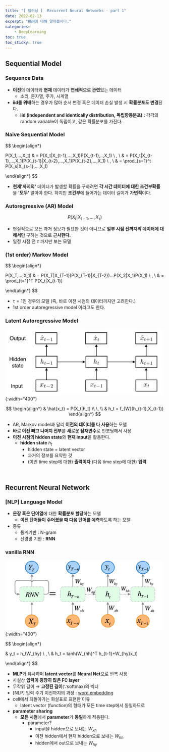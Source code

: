 ```yaml
---
title: "[ 딥러닝 ]  Recurrent Neural Networks - part 1"
date: 2022-02-13
excerpt: "RNN에 대해 알아봅시다."
categories: 
    - DeepLearning
toc: true
toc_sticky: true
---
```



## Sequential Model

### Sequence Data

- **이전**의 데이터와 **현재** 데이터가 **연쇄적으로 관련**있는 데이터
    - 소리, 문자열, 주가, 시계열
- **iid를 위배**하는 경우가 많아 순서 변경 혹은 데이터 손실 발생 시 **확률분포도 변경**된다.
    - **iid (independent and identically distribution, 독립항등분포) :** 각각의 random variable이 독립이고, 같은 확률분포를 가진다.

### Naive Sequential Model

$$
\begin{align*}

P(X_1,...,X_t)
& = P(X_t|X_{t-1},...,X_1)P(X_{t-1},..,X_1)
\\ \, \\
& = P(X_t|X_{t-1},...,X_1)P(X_{t-1}|X_{t-2},...,X_1)P(X_{t-2},...,X_1)
\\ \, \\
& = \prod_{s=1}^t P(X_s|X_{s-1},...,X_1)

\end{align*}
$$

- **현재'까지의'** 데이터가 발생할 확률을 구하려면 **각 시간 데이터에 대한 조건부확률**을 **'모두'** 알아야 한다. 하지만 **조건부**에 들어가는 데이터 길이가 **가변적**이다.

### Autoregressive (AR) Model

$$
P(X_t|X_{t-1},...,X_\tau)
$$

- 현실적으로 모든 과거 정보가 필요한 것이 아니므로 **일부 시점 전까지의 데이터에 대해서만** 구하는 것으로 **근사한다.**
- 일정 시점 전 $\tau$ 까지만 보는 모델

### (1st order) Markov Model

$$
\begin{align*}

P(X_T,...,X_1) 
& = P(X_T|X_{T-1})P(X_{T-1}|X_{T-2})...P(X_2|X_1)P(X_1)
\\ \, \\
& = \prod_{t=1}^T P(X_t|X_{t-1})

\end{align*}
$$

- $\tau=1$인 경우의 모델 (즉, 바로 이전 시점의 데이터까지만 고려한다.)
- 1st order autoregressive model 이라고도 한다.

### Latent Autoregressive Model

![Untitled](/assets/images/posts/deep_learning/rnn/1.png){:width="400"}

$$
\begin{align*}
& \hat{x_t} = P(X_t|h_t)
\\ \, \\
& h_t = f_{W}(h_{t-1},X_{t-1})
\end{align*}
$$

- AR, Markov model과 달리 **이전의 데이터를 다 사용**하는 모델
- **바로 이전 빼고 나머지 전부**를 **새로운 잠재변수**로 인코딩해서 사용
- **이전 시점의 hidden state**와 **현재 input**을 활용한다.
    - **hidden state** $h_t$
        - hidden state = latent vector
        - 과거의 정보를 요약한 것
        - (이번 time step에 대한) **출력이자** (다음 time step에 대한) **입력**

<br/>    

## Recurrent Neural Network

### [NLP] Language Model

- **문장 혹은 단어열**에 대한 **확률분포 할당**하는 모델
    - **이전 단어들이 주어졌을 때 다음 단어를 예측**하도록 하는 모델
- 종류
    - 통계기반 : N-gram
    - 신경망 기반 : **RNN**

### vanilla RNN

![untitled.png](/assets/images/posts/deep_learning/rnn/2.png){:width="400"}

$$
\begin{align*}

& y_t = h_tW_{hy}
\\ \, \\
& h_t = tanh(W_{hh}^T h_{t-1}+W_{hy}x_t)

\end{align*}
$$

- **MLP**와 유사하며 **latent vector**를 **Neural Net**으로 반복 사용
- 사실상 **입력이 굉장히 많은 FC layer**
- 무작위 길이 → **고정된 길이**(∵softmax)의 벡터
- [NLP] 입력 주기 이전까지의 과정 : [word embedding](/이것저것/word_embedding/)
- cell에서 되돌아가는 화살표로 표현한 이유
    - latent vector (function)의 형태가 모든 time step에서 동일하므로
- **parameter sharing**
    - **모든 시점**에서 **parameter**가 **동일**하게 적용된다.
        - parameter?
            - input을 hidden으로 보내는 $W_{xh}$
            - 이전 hidden에서 현재 hidden으로 보내는 $W_{hh}$
            - hidden에서 out으로 보내는 $W_{hy}$

